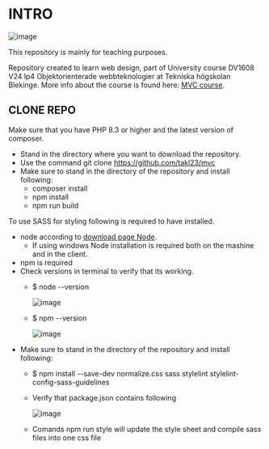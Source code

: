 # INTRO
![image](https://github.com/takl23/mvc/assets/142892946/6ede50bf-fef4-4834-a968-b2408c024424)

This repository is mainly for teaching purposes.

Repository created to learn web design, part of University course DV1608 V24 lp4 Objektorienterade webbteknologier at Tekniska högskolan Blekinge. More info about the course is found here: [MVC course](https://dbwebb.se/kurser/mvc-v2).

## CLONE REPO
Make sure that you have PHP 8.3 or higher and the latest version of composer.

- Stand in the directory where you want to download the repository.
- Use the command git clone https://github.com/takl23/mvc
- Make sure to stand in the directory of the repository and install following:
  - composer install
  - npm install
  - npm run build

 To use SASS for styling following is required to have installed.
  - node according to [download page Node](https://nodejs.org/en/download/).
    - If using windows Node installation is required both on the mashine and in the client.
  - npm is required
  - Check versions in terminal to verify that its working.
    - $ node --version

      ![image](https://github.com/takl23/mvc/assets/142892946/63027a75-6ee7-4201-97c6-f807cef300db)
      
    - $ npm --version

      ![image](https://github.com/takl23/mvc/assets/142892946/08db93e5-2b1c-4ca6-9eab-2710f25932b7)
- Make sure to stand in the directory of the repository and install following:
  - $ npm install --save-dev normalize.css sass stylelint stylelint-config-sass-guidelines
  - Verify that package.json contains following
    
    ![image](https://github.com/takl23/mvc/assets/142892946/f0086fa5-32a1-4203-9b52-606f65690811)

  - Comands npm run style will update the style sheet and compile sass files into one css file
